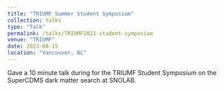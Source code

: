```yaml
---
title: "TRIUMF Summer Student Symposium"
collection: talks
type: "Talk"
permalink: /talks/TRIUMF2023-student-symposium
venue: "TRIUMF"
date: 2023-08-15
location: "Vancouver, BC"
---
```


Gave a 10 minute talk during for the TRIUMF Student Symposium on the SuperCDMS dark matter search at SNOLAB.
